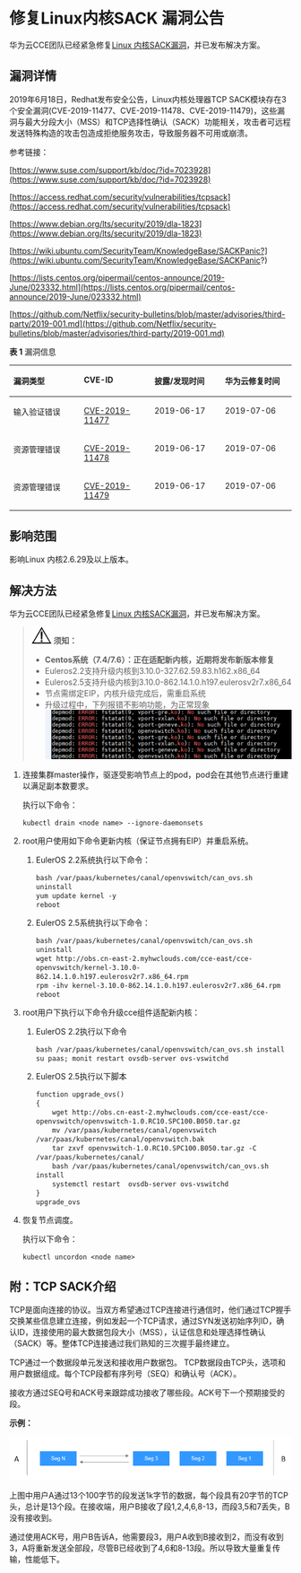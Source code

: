 # 修复Linux内核SACK 漏洞公告<a name="cce_01_0192"></a>

华为云CCE团队已经紧急修复[Linux 内核SACK漏洞](https://www.huaweicloud.com/notice/2018/20190619122553544.html)，并已发布解决方案。

## 漏洞详情<a name="section16102913144819"></a>

2019年6月18日，Redhat发布安全公告，Linux内核处理器TCP SACK模块存在3个安全漏洞\(CVE-2019-11477、CVE-2019-11478、CVE-2019-11479\)，这些漏洞与最大分段大小（MSS）和TCP选择性确认（SACK）功能相关，攻击者可远程发送特殊构造的攻击包造成拒绝服务攻击，导致服务器不可用或崩溃。

参考链接：

[https://www.suse.com/support/kb/doc/?id=7023928](https://www.suse.com/support/kb/doc/?id=7023928)

[https://access.redhat.com/security/vulnerabilities/tcpsack](https://access.redhat.com/security/vulnerabilities/tcpsack)

[https://www.debian.org/lts/security/2019/dla-1823](https://www.debian.org/lts/security/2019/dla-1823)

[https://wiki.ubuntu.com/SecurityTeam/KnowledgeBase/SACKPanic?](https://wiki.ubuntu.com/SecurityTeam/KnowledgeBase/SACKPanic?)

[https://lists.centos.org/pipermail/centos-announce/2019-June/023332.html](https://lists.centos.org/pipermail/centos-announce/2019-June/023332.html)

[https://github.com/Netflix/security-bulletins/blob/master/advisories/third-party/2019-001.md](https://github.com/Netflix/security-bulletins/blob/master/advisories/third-party/2019-001.md)

**表 1**  漏洞信息

<a name="table1565618845915"></a>
<table><thead align="left"><tr id="row065718811595"><th class="cellrowborder" valign="top" width="25%" id="mcps1.2.5.1.1"><p id="p265798165915"><a name="p265798165915"></a><a name="p265798165915"></a>漏洞类型</p>
</th>
<th class="cellrowborder" valign="top" width="25%" id="mcps1.2.5.1.2"><p id="p465798195911"><a name="p465798195911"></a><a name="p465798195911"></a>CVE-ID</p>
</th>
<th class="cellrowborder" valign="top" width="25%" id="mcps1.2.5.1.3"><p id="p365720810595"><a name="p365720810595"></a><a name="p365720810595"></a>披露/发现时间</p>
</th>
<th class="cellrowborder" valign="top" width="25%" id="mcps1.2.5.1.4"><p id="p1365711835912"><a name="p1365711835912"></a><a name="p1365711835912"></a>华为云修复时间</p>
</th>
</tr>
</thead>
<tbody><tr id="row1120510564498"><td class="cellrowborder" valign="top" width="25%" headers="mcps1.2.5.1.1 "><p id="p177230203311"><a name="p177230203311"></a><a name="p177230203311"></a>输入验证错误</p>
</td>
<td class="cellrowborder" valign="top" width="25%" headers="mcps1.2.5.1.2 "><p id="p1665713818593"><a name="p1665713818593"></a><a name="p1665713818593"></a><a href="https://cve.mitre.org/cgi-bin/cvename.cgi?name=CVE-2019-11477" target="_blank" rel="noopener noreferrer">CVE-2019-11477</a></p>
</td>
<td class="cellrowborder" valign="top" width="25%" headers="mcps1.2.5.1.3 "><p id="p7206656134917"><a name="p7206656134917"></a><a name="p7206656134917"></a>2019-06-17</p>
</td>
<td class="cellrowborder" valign="top" width="25%" headers="mcps1.2.5.1.4 "><p id="p12151132413411"><a name="p12151132413411"></a><a name="p12151132413411"></a>2019-07-06</p>
</td>
</tr>
<tr id="row1056225316496"><td class="cellrowborder" valign="top" width="25%" headers="mcps1.2.5.1.1 "><p id="p85631153164916"><a name="p85631153164916"></a><a name="p85631153164916"></a>资源管理错误</p>
</td>
<td class="cellrowborder" valign="top" width="25%" headers="mcps1.2.5.1.2 "><p id="p756320532491"><a name="p756320532491"></a><a name="p756320532491"></a><a href="https://cve.mitre.org/cgi-bin/cvename.cgi?name=CVE-2019-11478" target="_blank" rel="noopener noreferrer">CVE-2019-11478</a></p>
</td>
<td class="cellrowborder" valign="top" width="25%" headers="mcps1.2.5.1.3 "><p id="p1256325344920"><a name="p1256325344920"></a><a name="p1256325344920"></a>2019-06-17</p>
</td>
<td class="cellrowborder" valign="top" width="25%" headers="mcps1.2.5.1.4 "><p id="p1114101117544"><a name="p1114101117544"></a><a name="p1114101117544"></a>2019-07-06</p>
</td>
</tr>
<tr id="row19657198185917"><td class="cellrowborder" valign="top" width="25%" headers="mcps1.2.5.1.1 "><p id="p185191344145311"><a name="p185191344145311"></a><a name="p185191344145311"></a>资源管理错误</p>
</td>
<td class="cellrowborder" valign="top" width="25%" headers="mcps1.2.5.1.2 "><p id="p12349310588"><a name="p12349310588"></a><a name="p12349310588"></a><a href="https://cve.mitre.org/cgi-bin/cvename.cgi?name=CVE-2019-11479" target="_blank" rel="noopener noreferrer">CVE-2019-11479</a></p>
</td>
<td class="cellrowborder" valign="top" width="25%" headers="mcps1.2.5.1.3 "><p id="p206589816592"><a name="p206589816592"></a><a name="p206589816592"></a>2019-06-17</p>
</td>
<td class="cellrowborder" valign="top" width="25%" headers="mcps1.2.5.1.4 "><p id="p05641981462"><a name="p05641981462"></a><a name="p05641981462"></a>2019-07-06</p>
</td>
</tr>
</tbody>
</table>

## 影响范围<a name="section194116513488"></a>

影响Linux 内核2.6.29及以上版本。

## 解决方法<a name="section1446470135915"></a>

华为云CCE团队已经紧急修复[Linux 内核SACK漏洞](https://www.huaweicloud.com/notice/2018/20190619122553544.html)，并已发布解决方案。

>![](public_sys-resources/icon-notice.gif) **须知：**   
>-   **Centos系统（7.4/7.6）：正在适配新内核，近期将发布新版本修复**  
>-   Euleros2.2支持升级内核到3.10.0-327.62.59.83.h162.x86\_64  
>-   Euleros2.5支持升级内核到3.10.0-862.14.1.0.h197.eulerosv2r7.x86\_64  
>-   节点需绑定EIP，内核升级完成后，需重启系统  
>-   升级过程中，下列报错不影响功能，为正常现象  
>![](figures/zh-cn_image_0177555996.png)  

1.  连接集群master操作，驱逐受影响节点上的pod，pod会在其他节点进行重建以满足副本数要求。

    执行以下命令：

    ```
    kubectl drain <node name> --ignore-daemonsets
    ```

2.  root用户使用如下命令更新内核（保证节点拥有EIP）并重启系统。
    1.  EulerOS 2.2系统执行以下命令：

        ```
        bash /var/paas/kubernetes/canal/openvswitch/can_ovs.sh uninstall
        yum update kernel -y
        reboot
        ```

    2.  EulerOS 2.5系统执行以下命令：

        ```
        bash /var/paas/kubernetes/canal/openvswitch/can_ovs.sh uninstall
        wget http://obs.cn-east-2.myhwclouds.com/cce-east/cce-openvswitch/kernel-3.10.0-862.14.1.0.h197.eulerosv2r7.x86_64.rpm
        rpm -ihv kernel-3.10.0-862.14.1.0.h197.eulerosv2r7.x86_64.rpm
        reboot
        ```

3.  root用户下执行以下命令升级cce组件适配新内核：
    1.  EulerOS 2.2执行以下命令

        ```
        bash /var/paas/kubernetes/canal/openvswitch/can_ovs.sh install
        su paas; monit restart ovsdb-server ovs-vswitchd
        ```

    2.  EulerOS 2.5执行以下脚本

        ```
        function upgrade_ovs()
        {
        	wget http://obs.cn-east-2.myhwclouds.com/cce-east/cce-openvswitch/openvswitch-1.0.RC10.SPC100.B050.tar.gz
        	mv /var/paas/kubernetes/canal/openvswitch /var/paas/kubernetes/canal/openvswitch.bak
        	tar zxvf openvswitch-1.0.RC10.SPC100.B050.tar.gz -C /var/paas/kubernetes/canal/
        	bash /var/paas/kubernetes/canal/openvswitch/can_ovs.sh install
        	systemctl restart  ovsdb-server ovs-vswitchd 
        }
        upgrade_ovs
        ```

4.  恢复节点调度。

    执行以下命令：

    ```
    kubectl uncordon <node name>
    ```


## 附：TCP SACK介绍<a name="section11904733145410"></a>

TCP是面向连接的协议。当双方希望通过TCP连接进行通信时，他们通过TCP握手交换某些信息建立连接，例如发起一个TCP请求，通过SYN发送初始序列ID，确认ID，连接使用的最大数据包段大小（MSS），认证信息和处理选择性确认（SACK）等。整体TCP连接通过我们熟知的三次握手最终建立。

TCP通过一个数据段单元发送和接收用户数据包。 TCP数据段由TCP头，选项和用户数据组成。每个TCP段都有序列号（SEQ）和确认号（ACK）。

接收方通过SEQ号和ACK号来跟踪成功接收了哪些段。ACK号下一个预期接受的段。

**示例：**

![](figures/zh-cn_image_0178560474.png)

上图中用户A通过13个100字节的段发送1k字节的数据，每个段具有20字节的TCP头，总计是13个段。在接收端，用户B接收了段1,2,4,6,8-13，而段3,5和7丢失，B没有接收到。

通过使用ACK号，用户B告诉A，他需要段3，用户A收到B接收到2，而没有收到3，A将重新发送全部段，尽管B已经收到了4,6和8-13段。所以导致大量重复传输，性能低下。

